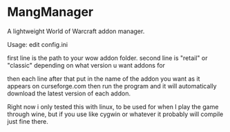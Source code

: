 # MangManager
A lightweight World of Warcraft addon manager.

Usage:
edit config.ini

first line is the path to your wow addon folder.
second line is "retail" or "classic" depending on what version u want addons for

then each line after that put in the name of the addon you want as it appears on curseforge.com then run the program and it will automatically download the latest version of each addon.

Right now i only tested this with linux, to be used for when I play the game through wine, but if you use like cygwin or whatever it probably will compile just fine there.
